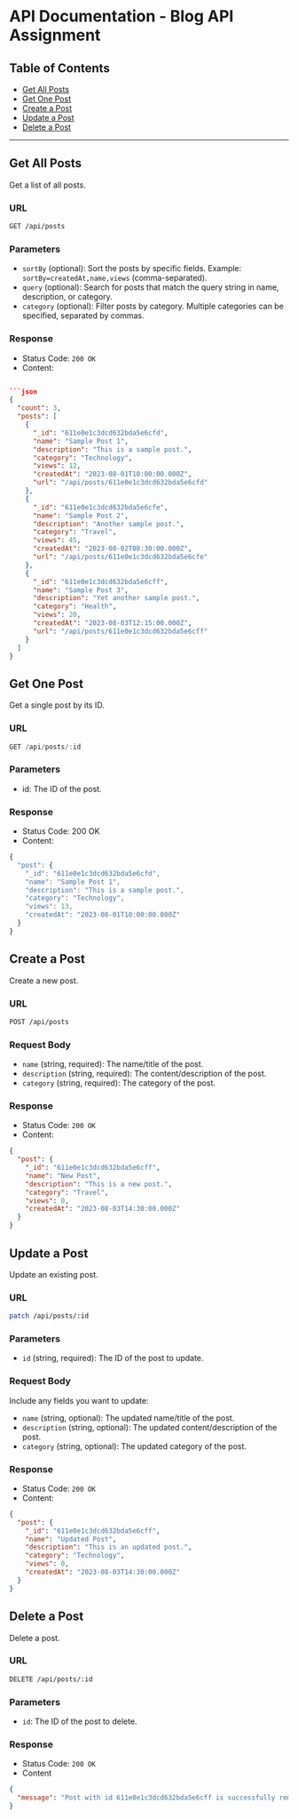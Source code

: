 # API Documentation - Blog API Assignment

## Table of Contents

- [Get All Posts](#get-all-posts)
- [Get One Post](#get-one-post)
- [Create a Post](#create-a-post)
- [Update a Post](#update-a-post)
- [Delete a Post](#delete-a-post)

---

## Get All Posts

Get a list of all posts.

### URL

```bash
GET /api/posts
```

### Parameters

- `sortBy` (optional): Sort the posts by specific fields. Example: `sortBy=createdAt,name,views` (comma-separated).
- `query` (optional): Search for posts that match the query string in name, description, or category.
- `category` (optional): Filter posts by category. Multiple categories can be specified, separated by commas.

### Response

- Status Code: `200 OK`
- Content:

````json

```json
{
  "count": 3,
  "posts": [
    {
      "_id": "611e0e1c3dcd632bda5e6cfd",
      "name": "Sample Post 1",
      "description": "This is a sample post.",
      "category": "Technology",
      "views": 12,
      "createdAt": "2023-08-01T10:00:00.000Z",
      "url": "/api/posts/611e0e1c3dcd632bda5e6cfd"
    },
    {
      "_id": "611e0e1c3dcd632bda5e6cfe",
      "name": "Sample Post 2",
      "description": "Another sample post.",
      "category": "Travel",
      "views": 45,
      "createdAt": "2023-08-02T08:30:00.000Z",
      "url": "/api/posts/611e0e1c3dcd632bda5e6cfe"
    },
    {
      "_id": "611e0e1c3dcd632bda5e6cff",
      "name": "Sample Post 3",
      "description": "Yet another sample post.",
      "category": "Health",
      "views": 20,
      "createdAt": "2023-08-03T12:15:00.000Z",
      "url": "/api/posts/611e0e1c3dcd632bda5e6cff"
    }
  ]
}
````

## Get One Post

Get a single post by its ID.

### URL

```js
GET /api/posts/:id
```

### Parameters

- id: The ID of the post.

### Response

- Status Code: 200 OK
- Content:

```js
{
  "post": {
    "_id": "611e0e1c3dcd632bda5e6cfd",
    "name": "Sample Post 1",
    "description": "This is a sample post.",
    "category": "Technology",
    "views": 13,
    "createdAt": "2023-08-01T10:00:00.000Z"
  }
}
```

## Create a Post

Create a new post.

### URL

```bash
POST /api/posts
```

### Request Body

- `name` (string, required): The name/title of the post.
- `description` (string, required): The content/description of the post.
- `category` (string, required): The category of the post.

### Response

- Status Code: `200 OK`
- Content:

```json
{
  "post": {
    "_id": "611e0e1c3dcd632bda5e6cff",
    "name": "New Post",
    "description": "This is a new post.",
    "category": "Travel",
    "views": 0,
    "createdAt": "2023-08-03T14:30:00.000Z"
  }
}
```

## Update a Post

Update an existing post.

### URL

```bash
patch /api/posts/:id
```

### Parameters

- `id` (string, required): The ID of the post to update.

### Request Body

Include any fields you want to update:

- `name` (string, optional): The updated name/title of the post.
- `description` (string, optional): The updated content/description of the post.
- `category` (string, optional): The updated category of the post.

### Response

- Status Code: `200 OK`
- Content:

```json
{
  "post": {
    "_id": "611e0e1c3dcd632bda5e6cff",
    "name": "Updated Post",
    "description": "This is an updated post.",
    "category": "Technology",
    "views": 0,
    "createdAt": "2023-08-03T14:30:00.000Z"
  }
}
```

## Delete a Post

Delete a post.

### URL

```bash
DELETE /api/posts/:id
```

### Parameters

- `id`: The ID of the post to delete.

### Response

- Status Code: `200 OK`
- Content

```json
{
  "message": "Post with id 611e0e1c3dcd632bda5e6cff is successfully removed"
}
```
